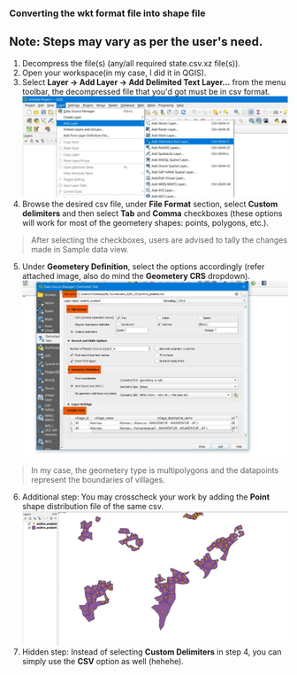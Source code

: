 ### Converting the wkt format file into shape file
## Note: Steps may vary as per the user's need.
1. Decompress the file(s) (any/all required state.csv.xz file(s)). 
2. Open your workspace(in my case, I did it in QGIS).
3. Select **Layer -> Add Layer -> Add Delimited Text Layer...** from the menu toolbar, the decompressed file that you'd got must be in csv format.
   ![](/images/1.jpg)
4. Browse the desired csv file, under **File Format** section, select **Custom delimiters** and then select **Tab** and **Comma** checkboxes (these options will work for most of the geometery shapes: points, polygons, etc.). 
> After selecting the checkboxes, users are advised to tally the changes made in Sample data view. 
5. Under **Geometery Definition**, select the options accordingly (refer attached image, also do mind the **Geometery CRS** dropdown).
   ![](/images/2.jpg)
> In my case, the geometery type is multipolygons and the datapoints represent the boundaries of villages.
6. Additional step: You may crosscheck your work by adding the **Point** shape distribution file of the same csv.
   ![](/images/3.jpg)
7. Hidden step: Instead of selecting **Custom Delimiters** in step 4, you can simply use the **CSV** option as well (hehehe).

